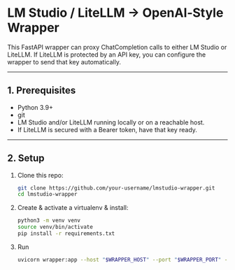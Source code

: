 # LM Studio / LiteLLM → OpenAI‐Style Wrapper

This FastAPI wrapper can proxy ChatCompletion calls to either LM Studio or LiteLLM.
If LiteLLM is protected by an API key, you can configure the wrapper to send that key automatically.

---

## 1. Prerequisites

- Python 3.9+  
- git  
- LM Studio and/or LiteLLM running locally or on a reachable host.  
- If LiteLLM is secured with a Bearer token, have that key ready.

---

## 2. Setup

1. Clone this repo:
   ```bash
   git clone https://github.com/your-username/lmstudio-wrapper.git
   cd lmstudio-wrapper
   ```
2. Create & activate a virtualenv & install:
    ```bash
    python3 -m venv venv
    source venv/bin/activate
    pip install -r requirements.txt
    ```

3. Run
    ```bash
    uvicorn wrapper:app --host "$WRAPPER_HOST" --port "$WRAPPER_PORT" --reload
    ```


